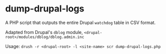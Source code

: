 # dump-drupal-logs
A PHP script that outputs the entire Drupal `watchdog` table in CSV format.

Adapted from Drupal's `dblog` module, `<drupal-root>/modules/dblog/dblog.admin.inc`

Usage: `drush -r <drupal-root> -l <site-name> scr dump-drupal-logs.php`
